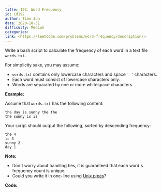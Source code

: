 ```yaml
---
title: 192. Word Frequency
id: id192
author: Tian Jun
date: 2020-10-31
difficulty: Medium
categories: 
link: <https://leetcode.com/problems/word-frequency/description/>
---
```


Write a bash script to calculate the frequency of each word in a text file
`words.txt`.

For simplicity sake, you may assume:

  * `words.txt` contains only lowercase characters and space `' '` characters.
  * Each word must consist of lowercase characters only.
  * Words are separated by one or more whitespace characters.

**Example:**

Assume that `words.txt` has the following content:
            the day is sunny the the    the sunny is is    

Your script should output the following, sorted by descending frequency:
            the 4    is 3    sunny 2    day 1    

**Note:**

  * Don't worry about handling ties, it is guaranteed that each word's frequency count is unique.
  * Could you write it in one-line using [Unix pipes](http://tldp.org/HOWTO/Bash-Prog-Intro-HOWTO-4.html)?


**Code:**
